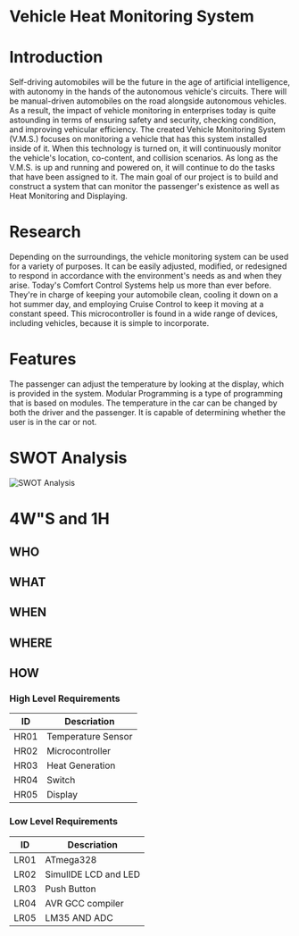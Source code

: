 # Vehicle Heat Monitoring System



# Introduction
Self-driving automobiles will be the future in the age of artificial intelligence, with autonomy in the hands of the autonomous vehicle's circuits. There will be manual-driven automobiles on the road alongside autonomous vehicles. As a result, the impact of vehicle monitoring in enterprises today is quite astounding in terms of ensuring safety and security, checking condition, and improving vehicular efficiency. The created Vehicle Monitoring System (V.M.S.) focuses on monitoring a vehicle that has this system installed inside of it. When this technology is turned on, it will continuously monitor the vehicle's location, co-content, and collision scenarios. As long as the V.M.S. is up and running and powered on, it will continue to do the tasks that have been assigned to it. The main goal of our project is to build and construct a system that can monitor the passenger's existence as well as Heat Monitoring and Displaying.

# Research
Depending on the surroundings, the vehicle monitoring system can be used for a variety of purposes. It can be easily adjusted, modified, or redesigned to respond in accordance with the environment's needs as and when they arise. Today's Comfort Control Systems help us more than ever before. They're in charge of keeping your automobile clean, cooling it down on a hot summer day, and employing Cruise Control to keep it moving at a constant speed. This microcontroller is found in a wide range of devices, including vehicles, because it is simple to incorporate.

# Features
The passenger can adjust the temperature by looking at the display, which is provided in the system. Modular Programming is a type of programming that is based on modules. The temperature in the car can be changed by both the driver and the passenger. It is capable of determining whether the user is in the car or not.
 # SWOT Analysis
 ![SWOT Analysis](https://user-images.githubusercontent.com/98830460/155717270-bba7959d-97f3-4aad-ac60-fce64979acad.png)

 
 # 4W"S and 1H
 ## WHO
 
 ## WHAT
 
 ## WHEN
 
 ## WHERE
 
 ## HOW

 ### High Level Requirements
| ID | Descriation |
| ----- | ---------- |
| HR01 |  Temperature Sensor  |
| HR02 | Microcontroller |
| HR03 | Heat Generation |
| HR04 | Switch |
| HR05 | Display |

### Low Level Requirements
| ID | Descriation |
| ----- | ---------- |
| LR01 | ATmega328 |
| LR02 | SimulIDE LCD and LED |
| LR03 | Push Button |
| LR04 | AVR GCC compiler |
| LR05 | LM35 AND ADC |



